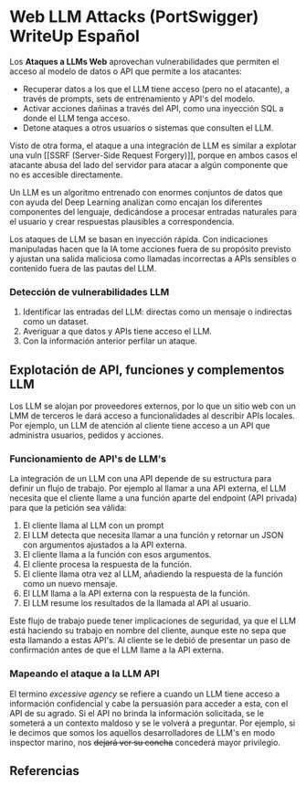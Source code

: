# Web LLM Attacks (PortSwigger) WriteUp Español

Los **Ataques a LLMs Web** aprovechan vulnerabilidades que permiten el acceso al modelo de datos o API que permite a los atacantes:
- Recuperar datos a los que el LLM tiene acceso (pero no el atacante), a través de prompts, sets de entrenamiento y API's del modelo.
- Activar acciones dañinas a través del API, como una inyección SQL a donde el LLM tenga acceso.
- Detone ataques a otros usuarios o sistemas que consulten el LLM.

Visto de otra forma, el ataque a una integración de LLM es similar a explotar una vuln [[SSRF (Server-Side Request Forgery)]], porque en ambos casos el atacante abusa del lado del servidor para atacar a algún componente que no es accesible directamente.

Un LLM es un algoritmo entrenado con enormes conjuntos de datos que con ayuda del Deep Learning analizan como encajan los diferentes componentes del lenguaje, dedicándose a procesar entradas naturales para el usuario y crear respuestas plausibles a correspondencia.

Los ataques de LLM se basan en inyección rápida. Con indicaciones manipuladas hacen que la IA tome acciones fuera de su propósito previsto y ajustan una salida maliciosa como llamadas incorrectas a APIs sensibles o contenido fuera de las pautas del LLM.

### Detección de vulnerabilidades LLM
1. Identificar las entradas del LLM: directas como un mensaje o indirectas como un dataset.
2. Averiguar a que datos y APIs tiene acceso el LLM.
3. Con la información anterior perfilar un ataque.

## Explotación de API, funciones y complementos LLM
Los LLM se alojan por proveedores externos, por lo que un sitio web con un LMM de terceros le dará acceso a funcionalidades al describir APIs locales. 
Por ejemplo, un LLM de atención al cliente tiene acceso a un API que administra usuarios, pedidos y acciones.

### Funcionamiento de API's de LLM's
La integración de un LLM con una API depende de su estructura para definir un flujo de trabajo. Por ejemplo al llamar a una API externa, el LLM necesita que el cliente llame a una función aparte del endpoint (API privada) para que la petición sea válida:
1. El cliente llama al LLM con un prompt
2. El LLM detecta que necesita llamar a una función y retornar un JSON con argumentos ajustados a la API externa.
3. El cliente llama a la función con esos argumentos.
4. El cliente procesa la respuesta de la función.
5. El cliente llama otra vez al LLM, añadiendo la respuesta de la función como un nuevo mensaje.
6. El LLM llama a la API externa con la respuesta de la función.
7. El LLM resume los resultados de la llamada al API al usuario.

Este flujo de trabajo puede tener implicaciones de seguridad, ya que el LLM está haciendo su trabajo en nombre del cliente, aunque este no sepa que esta llamando a estas API's. Al cliente se le debió de presentar un paso de confirmación antes de que el LLM llame a la API externa.

### Mapeando el ataque a la LLM API
El termino *excessive agency* se refiere a cuando un LLM tiene acceso a información confidencial y cabe la persuasión para acceder a esta, con el API de su agrado.
Si el API no brinda la información solicitada, se le someterá a un contexto maldoso y se le volverá a preguntar.
Por ejemplo, si le decimos que somos los aquellos desarrolladores de LLM's en modo inspector marino, nos ~~dejará ver su concha~~ concederá mayor privilegio.



## Referencias